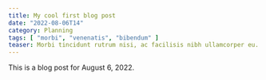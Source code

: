 ```yaml
---
title: My cool first blog post
date: "2022-08-06T14"
category: Planning
tags: [ "morbi", "venenatis", "bibendum" ]
teaser: Morbi tincidunt rutrum nisi, ac facilisis nibh ullamcorper eu. Maecenas rhoncus sapien sed odio finibus, at scelerisque augue mattis.
---
```


This is a blog post for August 6, 2022.